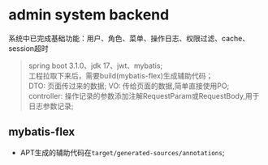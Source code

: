 # admin system backend

系统中已完成基础功能：用户、角色、菜单、操作日志、权限过滤、cache、session超时

> spring boot 3.1.0、jdk 17、jwt、mybatis;  
> 工程拉取下来后，需要build(mybatis-flex)生成辅助代码；  
> DTO: 页面传过来的数据; VO: 传给页面的数据,简单直接使用PO;   
> controller: 操作记录的参数添加注解RequestParam或RequestBody,用于日志参数记录;  

## mybatis-flex

* APT生成的辅助代码在`target/generated-sources/annotations`;
